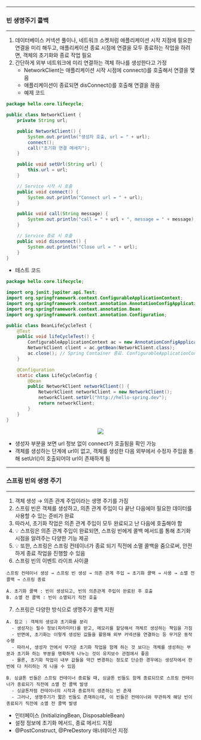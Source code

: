 -----
### 빈 생명주기 콜백
-----
1. 데이터베이스 커넥션 풀이나, 네트워크 소켓처럼 애플리케이션 시작 지점에 필요한 연결을 미리 해두고, 애플리케이션 종료 시점에 연결을 모두 종료하는 작업을 하려면, 객체의 초기화와 종료 작업 필요
2. 간단하게 외부 네트워크에 미리 연결하는 객체 하나를 생성한다고 가정
   - NetworkClient는 애플리케이션 시작 시점에 connect()를 호출해서 연결을 맺음
   - 애플리케이션이 종료되면 disConnect()를 호출해 연결을 끊음
   - 예제 코드
```java
package hello.core.lifecycle;

public class NetworkClient {
    private String url;

    public NetworkClient() {
        System.out.println("생성자 호출, url = " + url);
        connect();
        call("초기화 연결 메세지");
    }

    public void setUrl(String url) {
        this.url = url;
    }

    // Service 시작 시 호출
    public void connect() {
        System.out.println("Connect url = " + url);
    }

    public void call(String message) {
        System.out.println("call = " + url + ", message = " + message);
    }

    // Service 종료 시 호출
    public void disconnect() {
        System.out.println("Close url = " + url);
    }
}
```

  - 테스트 코드
```java
package hello.core.lifecycle;

import org.junit.jupiter.api.Test;
import org.springframework.context.ConfigurableApplicationContext;
import org.springframework.context.annotation.AnnotationConfigApplicationContext;
import org.springframework.context.annotation.Bean;
import org.springframework.context.annotation.Configuration;

public class BeanLifeCycleTest {
    @Test
    public void lifeCycleTest() {
        ConfigurableApplicationContext ac = new AnnotationConfigApplicationContext(LifeCycleConfig.class);
        NetworkClient client = ac.getBean(NetworkClient.class);
        ac.close(); // Spring Container 종료. ConfigurableApplicationContext 필요
    }

    @Configuration
    static class LifeCycleConfig {
        @Bean
        public NetworkClient networkClient() {
            NetworkClient networkClient = new NetworkClient();
            networkClient.setUrl("http://hello-spring.dev");
            return networkClient;
        }
    }
}
```
<div align="center">
<img src="https://github.com/sooyounghan/HTTP/assets/34672301/65e47fdd-0da2-4829-8608-6c814afe5ebf">
</div>

  - 생성자 부분을 보면 url 정보 없이 connect가 호출됨을 확인 가능
  - 객체를 생성하는 단계에 url이 없고, 객체를 생성한 다음 외부에서 수정자 주입을 통해 setUrl()이 호출되어야 url이 존재하게 됨

-----
### 스프링 빈의 생명 주기
-----
1. 객체 생성 → 의존 관계 주입이라는 생명 주기를 가짐
2. 스프링 빈은 객체를 생성하고, 의존 관계 주입이 다 끝난 다음에야 필요한 데이터를 사용할 수 있는 준비가 완료
3. 따라서, 초기화 작업은 의존 관계 주입이 모두 완료되고 난 다음에 호출해야 함
4. 💡 스프링은 의존 관계 주입이 완료되면, 스프링 빈에게 콜백 메서드를 통해 초기화 시점을 알려주는 다양한 기능 제공
5. 💡 또한, 스프링은 스프링 컨테이너가 종료 되기 직전에 소멸 콜백을 줌으로써, 안전하게 종료 작업을 진행할 수 있음
6. 스프링 빈의 이벤트 라이프 사이클
```
스프링 컨테이너 생성 → 스프링 빈 생성 → 의존 관계 주입 → 초기화 콜백 → 사용 → 소멸 전 콜백 → 스프링 종료

A. 초기화 콜백 : 빈이 생성되고, 빈의 의존관계 주입이 완료된 후 호출
B. 소멸 전 콜백 : 빈이 소멸되기 직전 호출
```

7. 스프링은 다양한 방식으로 생명주기 콜백 지원
```
A. 참고 : 객체의 생성과 초기화를 분리
  - 생성자는 필수 정보(파라미터)를 받고, 메모리를 할당해서 객체르 생성하는 책임을 가짐
  - 반면에, 초기화는 이렇게 생성된 값들을 활용해 외부 커넥션을 연결하는 등 무거운 동작 수행
  - 따라서, 생성자 안에서 무거운 초기화 작업을 함께 하는 것 보다는 객체를 생성하는 부분과 초기화 하는 부분을 명확하게 나누는 것이 유지보수 관점에서 좋음
  - 물론, 초기화 작업이 내부 값들을 약간 변경하는 정도로 단순한 경우에는 생성자에서 한 번에 다 처리하는 게 나을 수 있음

B. 싱글톤 빈들은 스프링 컨테이너 종료될 때, 싱글톤 빈들도 함께 종료되므로 스프링 컨테이너가 종료되기 직전에 소멸 전 콜백 발생
  - 싱글톤처럼 컨테이너의 시작과 종료까지 생존하는 빈 존재
  - 그러나, 생명주기가 짧은 빈들도 존재하는데, 이 빈들은 컨테이너와 무관하게 해당 빈이 종료되기 직전에 소멸 전 콜백 발생
```

  - 인터페이스 (InitializingBean, DisposableBean)
  - 설정 정보에 초기화 메서드, 종료 메서드 지정
  - @PostConstruct, @PreDestory 애너테이션 지정
